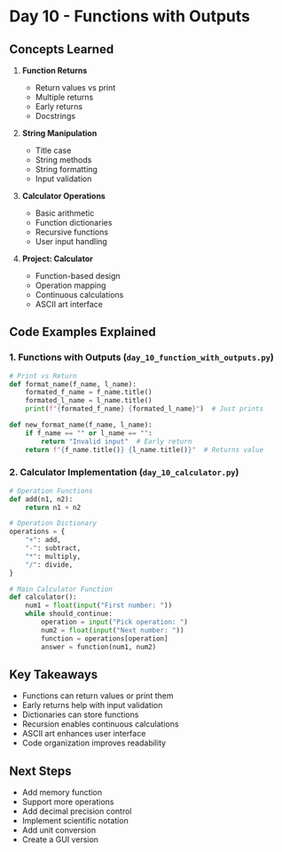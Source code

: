 # Day 10 - Functions with Outputs

## Concepts Learned
1. **Function Returns**
   - Return values vs print
   - Multiple returns
   - Early returns
   - Docstrings

2. **String Manipulation**
   - Title case
   - String methods
   - String formatting
   - Input validation

3. **Calculator Operations**
   - Basic arithmetic
   - Function dictionaries
   - Recursive functions
   - User input handling

4. **Project: Calculator**
   - Function-based design
   - Operation mapping
   - Continuous calculations
   - ASCII art interface

## Code Examples Explained

### 1. Functions with Outputs (`day_10_function_with_outputs.py`)
```python
# Print vs Return
def format_name(f_name, l_name):
    formated_f_name = f_name.title()
    formated_l_name = l_name.title()
    print(f"{formated_f_name} {formated_l_name}")  # Just prints

def new_format_name(f_name, l_name):
    if f_name == "" or l_name == "":
        return "Invalid input"  # Early return
    return f"{f_name.title()} {l_name.title()}"  # Returns value
```

### 2. Calculator Implementation (`day_10_calculator.py`)
```python
# Operation Functions
def add(n1, n2):
    return n1 + n2

# Operation Dictionary
operations = {
    "+": add,
    "-": subtract,
    "*": multiply,
    "/": divide,
}

# Main Calculator Function
def calculator():
    num1 = float(input("First number: "))
    while should_continue:
        operation = input("Pick operation: ")
        num2 = float(input("Next number: "))
        function = operations[operation]
        answer = function(num1, num2)
```

## Key Takeaways
- Functions can return values or print them
- Early returns help with input validation
- Dictionaries can store functions
- Recursion enables continuous calculations
- ASCII art enhances user interface
- Code organization improves readability

## Next Steps
- Add memory function
- Support more operations
- Add decimal precision control
- Implement scientific notation
- Add unit conversion
- Create a GUI version
